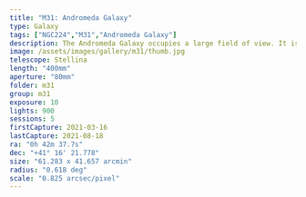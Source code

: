 ```yaml
---
title: "M31: Andromeda Galaxy"
type: Galaxy
tags: ["NGC224","M31","Andromeda Galaxy"]
description: The Andromeda Galaxy occupies a large field of view. It is both near to the Milky Way and bright enough to see with the naked eye.
image: /assets/images/gallery/m31/thumb.jpg
telescope: Stellina
length: "400mm"
aperture: "80mm"
folder: m31
group: m31
exposure: 10
lights: 900
sessions: 5
firstCapture: 2021-03-16
lastCapture: 2021-08-18
ra: "0h 42m 37.7s"
dec: "+41° 16' 21.778"
size: "61.283 x 41.657 arcmin"
radius: "0.618 deg"
scale: "0.825 arcsec/pixel"
---
```

